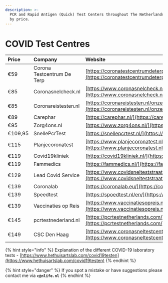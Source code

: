 ```yaml
---
description: >-
  PCR and Rapid Antigen (Quick) Test Centers throughout The Netherlands sorted
  by price.
---
```


# COVID Test Centres

| **Price** | Company | Website |
| :--- | :--- | :--- |
| €59 | Corona Testcentrum De Terp | [https://coronatestcentrumdeterp.nl/](https://coronatestcentrumdeterp.nl/) |
| €85 | Coronasnelcheck.nl | [https://www.coronasnelcheck.nl/pcr-test/](https://www.coronasnelcheck.nl/pcr-test/) |
| €85 | Coronareistesten.nl | [https://coronareistesten.nl/onze-testen/pcr-test/](https://coronareistesten.nl/onze-testen/pcr-test/) |
| €89 | Carephar | [https://carephar.nl/](https://carephar.nl/) |
| €95 | Zorg4ons.nl | [https://www.zorg4ons.nl/](https://www.zorg4ons.nl/) |
| €109,95 | SnellePcrTest  | [https://snellepcrtest.nl/](https://snellepcrtest.nl/) |
| €115 | Planjecoronatest | [https://www.planjecoronatest.nl/](https://www.planjecoronatest.nl/) |
| €119 | Covid19kliniek | [https://covid19kliniek.nl/](https://covid19kliniek.nl/) |
| €119 | Fammedics | [https://fammedics.nl/](https://fammedics.nl/) |
| €129 | Lead Covid Service | [https://www.covidsnelteststraat.nl/](https://www.covidsnelteststraat.nl/) |
| €139 | Coronalab | [https://coronalab.eu/](https://coronalab.eu/) |
| €139 | Speedtest | [https://spoedtest.nl/en/](https://spoedtest.nl/en/) |
| €139 | Vaccinaties op Reis | [https://www.vaccinatiesopreis.nl/](https://www.vaccinatiesopreis.nl/) |
| €145 | pcrtestnederland.nl | [https://pcrtestnetherlands.com/](https://pcrtestnetherlands.com/) |
| €149 | CSC Den Haag | [https://www.coronasneltestcentrumdenhaag.nl/testaanbod/](https://www.coronasneltestcentrumdenhaag.nl/testaanbod/) |

{% hint style="info" %}
Explanation of the different COVID-19 laboratory tests - [https://www.hethuisartslab.com/covid19testen](https://www.hethuisartslab.com/covid19testen) 
{% endhint %}

{% hint style="danger" %}
If you spot a mistake or have suggestions please contact me via **`c@nlife.nl`**
{% endhint %}



